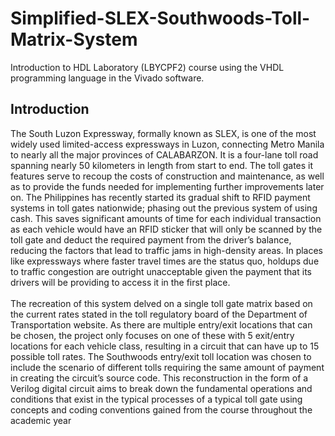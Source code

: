 # Simplified-SLEX-Southwoods-Toll-Matrix-System
Introduction to HDL Laboratory (LBYCPF2) course using the VHDL programming language in the Vivado software.

## Introduction
The South Luzon Expressway, formally known as SLEX, is one of the most widely used 
limited-access expressways in Luzon, connecting Metro Manila to nearly all the major provinces 
of CALABARZON. It is a four-lane toll road spanning nearly 50 kilometers in length from start 
to end. The toll gates it features serve to recoup the costs of construction and maintenance, as well 
as to provide the funds needed for implementing further improvements later on. The Philippines 
has recently started its gradual shift to RFID payment systems in toll gates nationwide; phasing 
out the previous system of using cash. This saves significant amounts of time for each individual 
transaction as each vehicle would have an RFID sticker that will only be scanned by the toll gate 
and deduct the required payment from the driver’s balance, reducing the factors that lead to traffic 
jams in high-density areas. In places like expressways where faster travel times are the status quo, 
holdups due to traffic congestion are outright unacceptable given the payment that its drivers will 
be providing to access it in the first place.<br/><br/>
The recreation of this system delved on a single toll gate matrix based on the current rates 
stated in the toll regulatory board of the Department of Transportation website. As there are 
multiple entry/exit locations that can be chosen, the project only focuses on one of these with 5 
exit/entry locations for each vehicle class, resulting in a circuit that can have up to 15 possible toll 
rates. The Southwoods entry/exit toll location was chosen to include the scenario of different tolls 
requiring the same amount of payment in creating the circuit’s source code. This reconstruction in 
the form of a Verilog digital circuit aims to break down the fundamental operations and conditions 
that exist in the typical processes of a typical toll gate using concepts and coding conventions 
gained from the course throughout the academic year
